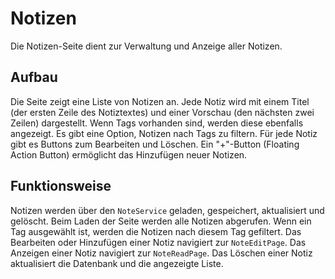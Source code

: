 # Notizen

Die Notizen-Seite dient zur Verwaltung und Anzeige aller Notizen.

## Aufbau

Die Seite zeigt eine Liste von Notizen an. Jede Notiz wird mit einem Titel (der ersten Zeile des Notiztextes) und einer Vorschau (den nächsten zwei Zeilen) dargestellt. Wenn Tags vorhanden sind, werden diese ebenfalls angezeigt. Es gibt eine Option, Notizen nach Tags zu filtern. Für jede Notiz gibt es Buttons zum Bearbeiten und Löschen. Ein "+"-Button (Floating Action Button) ermöglicht das Hinzufügen neuer Notizen.

## Funktionsweise

Notizen werden über den `NoteService` geladen, gespeichert, aktualisiert und gelöscht. Beim Laden der Seite werden alle Notizen abgerufen. Wenn ein Tag ausgewählt ist, werden die Notizen nach diesem Tag gefiltert. Das Bearbeiten oder Hinzufügen einer Notiz navigiert zur `NoteEditPage`. Das Anzeigen einer Notiz navigiert zur `NoteReadPage`. Das Löschen einer Notiz aktualisiert die Datenbank und die angezeigte Liste.
